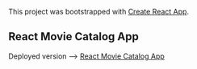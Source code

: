 This project was bootstrapped with [Create React App](https://github.com/facebook/create-react-app).

## React Movie Catalog App

Deployed version --> [React Movie Catalog App](cranky-yalow-f983a7.netlify.app/)


